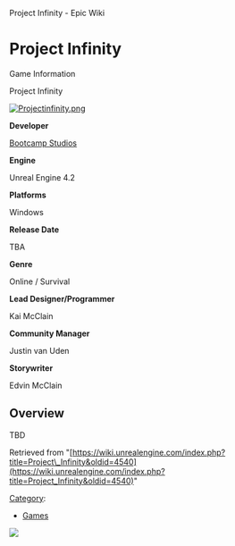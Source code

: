 Project Infinity - Epic Wiki                    

Project Infinity
================

Game Information

Project Infinity

[![Projectinfinity.png](https://d26ilriwvtzlb.cloudfront.net/f/fd/Projectinfinity.png)](/File:Projectinfinity.png)

**Developer**

[Bootcamp Studios](http://bootcampstudios.com)

**Engine**

Unreal Engine 4.2

**Platforms**

Windows

**Release Date**

TBA

**Genre**

Online / Survival

**Lead Designer/Programmer**

Kai McClain

**Community Manager**

Justin van Uden

**Storywriter**

Edvin McClain

Overview
--------

TBD

Retrieved from "[https://wiki.unrealengine.com/index.php?title=Project\_Infinity&oldid=4540](https://wiki.unrealengine.com/index.php?title=Project_Infinity&oldid=4540)"

[Category](/Special:Categories "Special:Categories"):

*   [Games](/Category:Games "Category:Games")

  ![](https://tracking.unrealengine.com/track.png)